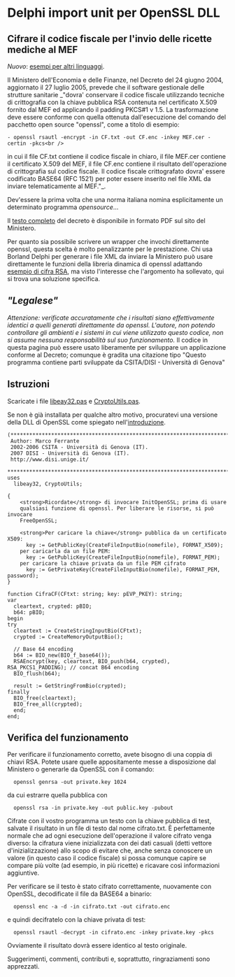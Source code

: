 # Delphi import unit per OpenSSL DLL

## Cifrare il codice fiscale per l'invio delle ricette mediche al MEF

*Nuovo*: [esempi per altri linguaggi](https://www.disi.unige.it/person/FerranteM/DM27072005/).

Il Ministero dell'Economia e delle Finanze,
nel Decreto del 24 giugno 2004, aggiornato il 27 luglio 2005, 
prevede che il software gestionale delle strutture sanitarie _"dovra' conservare il codice fiscale utilizzando
tecniche di crittografia
con la chiave pubblica RSA contenuta nel certificato X.509 fornito
dal MEF ed applicando il padding PKCS#1 v 1.5.
La trasformazione deve essere conforme con quella ottenuta
dall'esecuzione del comando del pacchetto open source "openssl", come
a titolo di esempio:
```
- openssl rsautl -encrypt -in CF.txt -out CF.enc -inkey MEF.cer -certin -pkcs<br />
```
in cui il file CF.txt contiene il codice fiscale in
chiaro, il file MEF.cer contiene il certificato X.509 del MEF, il
file CF.enc contiene il risultato dell'operazione di crittografia sul
codice fiscale.
Il codice fiscale crittografato dovra' essere codificato BASE64 (RFC
1521) per poter essere inserito nel file XML da inviare
telematicamente al MEF."_.

Dev'essere la prima volta che una norma italiana nomina esplicitamente un determinato programma _opensource_...

Il [testo completo](https://sistemats.sanita.finanze.it/simossDocumentation/normativa/Decreto-27-luglio-2005_comma_5.pdf)
del decreto è disponibile in formato PDF sul sito del Ministero.

Per quanto sia possibile scrivere un wrapper che invochi direttamente openssl, questa scelta
è molto penalizzante per le prestazione. Chi usa Borland Delphi per generare i file XML da inviare la Ministero
può usare direttamente le funzioni della libreria dinamica di openssl adattando
[esempio di cifra RSA](RSAEncrypt.md), ma 
visto l'interesse che l'argomento ha sollevato, qui si trova una soluzione specifica.

## _"Legalese"_

*Attenzione: verificate accuratamente che i risultati siano effettivamente identici a quelli
generati direttamente da openssl. L'autore, non potendo controllare gli ambienti e i sistemi in cui viene utilizzato
questo codice, non si assume nessuna responsabilità sul suo funzionamento.*
Il codice in questa pagina può essere usato liberamente per sviluppare un applicazione conforme al
Decreto; comunque è gradita una citazione tipo "Questo programma contiene parti
sviluppate da CSITA/DISI - Università di Genova"

## Istruzioni

Scaricate i file [libeay32.pas](libeay32.pas) e [CryptoUtils.pas](CryptoUtils.pas).

Se non è già installata per qualche altro motivo, procuratevi una versione
della DLL di OpenSSL come spiegato nell'[introduzione](LEGGIMI.md).

```
(******************************************************************************
 Author: Marco Ferrante
 2002-2006 CSITA - Università di Genova (IT).
 2007 DISI - Università di Genova (IT).
 http://www.disi.unige.it/
 ******************************************************************************)
uses
  libeay32, CryptoUtils;

{
	<strong>Ricordate</strong> di invocare InitOpenSSL; prima di usare
	qualsiasi funzione di openssl. Per liberare le risorse, si può invocare
	FreeOpenSSL;
	
	<strong>Per caricare la chiave</strong> pubblica da un certificato X509:
	  key := GetPublicKey(CreateFileInputBio(nomefile), FORMAT_X509);
	per caricarla da un file PEM:
	  key := GetPublicKey(CreateFileInputBio(nomefile), FORMAT_PEM);
	per caricare la chiave privata da un file PEM cifrato
	  key := GetPrivateKey(CreateFileInputBio(nomefile), FORMAT_PEM, password);
}

function CifraCF(CFtxt: string; key: pEVP_PKEY): string;
var
  cleartext, crypted: pBIO;
  b64: pBIO;
begin
try
  cleartext := CreateStringInputBio(CFtxt);
  crypted := CreateMemoryOutputBio();

  // Base 64 encoding
  b64 := BIO_new(BIO_f_base64());
  RSAEncrypt(key, cleartext, BIO_push(b64, crypted), RSA_PKCS1_PADDING); // concat B64 encoding
  BIO_flush(b64);
  
  result := GetStringFromBio(crypted);
finally
  BIO_free(cleartext);
  BIO_free_all(crypted);
  end;
end;
```

## Verifica del funzionamento

Per verificare il funzionamento corretto, avete bisogno di una coppia di chiavi RSA. Potete usare quelle
appositamente messe a disposizione dal Ministero o generarle da OpenSSL con il comando:

```
  openssl genrsa -out private.key 1024
```

da cui estrarre quella pubblica con

```
  openssl rsa -in private.key -out public.key -pubout
```

Cifrate con il vostro programma un testo con la chiave pubblica di test,
salvate il risultato in un file di testo dal nome cifrato.txt. È perfettamente normale che ad 
ogni esecuzione dell'operazione il valore cifrato venga diverso: la cifratura viene
inizializzata con dei dati casuali (detti vettore d'inizializzazione)
allo scopo di evitare che, anche senza conoscere un valore (in questo caso il codice fiscale)
si possa comunque capire se compare più volte (ad esempio, in più ricette) e ricavare così
informazioni aggiuntive.

Per verificare se il testo è stato cifrato correttamente, nuovamente 
con OpenSSL, decodificate il file da
BASE64 a binario:

```
  openssl enc -a -d -in cifrato.txt -out cifrato.enc
```

e quindi decifratelo con la chiave privata di test:

```
  openssl rsautl -decrypt -in cifrato.enc -inkey private.key -pkcs
```

Ovviamente il risultato dovrà essere identico al testo originale.

Suggerimenti, commenti, contributi e, soprattutto, ringraziamenti sono apprezzati.
